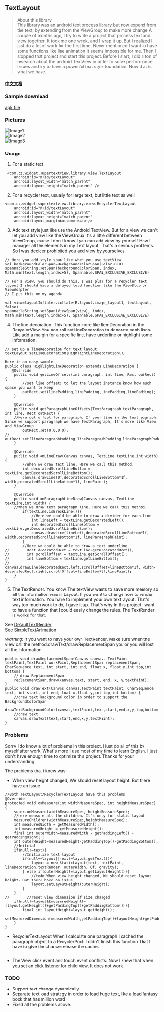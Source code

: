 ## TextLayout

> About this library<br>
> This library was an android text process library but now expend from the text, by extending from the ViewGroup to make more change
A couple of months ago, I try to write a project that process text and view together. It took me one week, and I wrap it up. But I realized I just do a lot of work for the first time. Never mentioned I want to have some functions like line animation
It seems impossible for me. Then I stopped that project and start this project. Before I start, I did a ton of research about the android TextView in order to solve performance issues and try to have a powerful text style foundation. Now that is what we have.


#### [中文文档](document/readme-cn.md)

### Sample download
[apk file](https://github.com/momodae/SuperTextView/blob/master/apk/app-debug.apk?raw=true)
    
### Pictures

![Image1](https://github.com/momodae/SuperTextView/blob/master/image/image1.gif?raw=true)<br>
![Image2](https://github.com/momodae/SuperTextView/blob/master/image/image2.gif?raw=true)<br>
![Image3](https://github.com/momodae/SuperTextView/blob/master/image/image3.gif?raw=true)<br>

### Usage

1. For a static text
```
 <com.cz.widget.supertextview.library.view.TextLayout
    android:id="@+id/textLayout"
    android:layout_width="match_parent"
    android:layout_height="match_parent" />
```
  
2. For a recycler text, usually for large text, but little text as well

```
<com.cz.widget.supertextview.library.view.RecyclerTextLayout
    android:id="@+id/textLayout"
    android:layout_width="match_parent"
    android:layout_height="match_parent"
    android:layout_marginBottom="64dp"/>
```

3. Add text style just like use the Android TextView. But for a view we can't let you add view like the ViewGroup
It's a little different between ViewGroup, cause I don't know I you can add view by yourself How I manager all the elements in my Text layout.
That's a serious problems. So I was decider prohibited you add view by yourselves.

```
// Here you add style span like when you use textView
val backgroundColorSpan=BackgroundColorSpan(Color.RED)
spannableString.setSpan(backgroundColorSpan, index, Math.min(text.length,index+5), Spannable.SPAN_EXCLUSIVE_EXCLUSIVE)

// For a view, you should do this. I was plan for a recycler text layout I should have a delayed load function like the ViewStub or ViewAdapter
// I put this on my agenda

val view=layoutInflater.inflate(R.layout.image_layout1, textLayout, false)
spannableString.setSpan(ViewSpan(view), index, Math.min(text.length,index+5), Spannable.SPAN_EXCLUSIVE_EXCLUSIVE)
```

4. The line decoration. This function more like ItemDecoration in the RecyclerView. You can call setLineDecoration to decorate each lines.
Like add a margin for a specific line, have underline or highlight some information.

```
// set up a lineDecoration for text layout
textLayout.setLineDecoration(HighlightLineDecoration())

Here is an easy sample
public class HighlightLineDecoration extends LineDecoration {
   @Override
    public void getLineOffsets(int paragraph, int line, Rect outRect) {
        //set line offsets to let the layout instance know how much space you want to keep
        outRect.set(linePadding,linePadding,linePadding,linePadding);
    }

    @Override
    public void getParagraphLineOffsets(TextParagraph textParagraph, int line, Rect outRect) {
    //Here set offset for paragraph. If your line in the text pagraph. Since we support paragraph we have TextParagraph, It's more like View and ViewGroup 
        outRect.set(0,0,0,0);
//        outRect.set(lineParagraphPadding,lineParagraphPadding,lineParagraphPadding,lineParagraphPadding);
    }

    @Override
    public void onLineDraw(Canvas canvas, TextLine textLine,int width) {
        //When we draw text line, Here we call this method.
        int decoratedScrollLineBottom = textLine.getDecoratedScrollLineBottom();
        canvas.drawLine(0f,decoratedScrollLineBottom*1f, width,decoratedScrollLineBottom*1f, linePaint);
    }

    @Override
    public void onParagraphLineDraw(Canvas canvas, TextLine textLine,int width) {
    //When we draw text paragraph line, Here we call this method.
        if(textLine.isBreakLine()){
            //Here we could be able to draw a divider for each line
            int lineLeft = textLine.getDecoratedLeft();
            int decoratedScrollLineBottom = textLine.getDecoratedScrollLineBottom();
            canvas.drawLine(lineLeft,decoratedScrollLineBottom*1f, width,decoratedScrollLineBottom*1f, lineParagraphPaint);
        }
        //Here we could be able to draw a text underline
//        Rect decoratedRect = textLine.getDecoratedRect();
//        int scrollOffset = textLine.getScrollOffset();
//        int lineBottom = textLine.getLineBottom();
//        canvas.drawLine(decoratedRect.left,scrollOffset+lineBottom*1f, width-decoratedRect.right,scrollOffset+lineBottom*1f,linePaint);
    }
}
``` 

5. The TextRender. You know The textView wants to save more memory so all the information was in Layout. If you want to change how to render text information. You have to implement your own text layout. That's way too much work to do, I gave it up. That's why In this project I want to have a function that I could easily change the rules. 
The TextRender is works for that.

See [DefaultTextRender](library/src/main/java/com/cz/widget/supertextview/library/render/DefaultTextRender)<br>
See [SimpleTextAnimation](library/src/main/java/com/cz/widget/supertextview/library/animation/SimpleTextAnimation)<br>

*Warning:*
If you want to have your own TextRender. Make sure when the view call the method:drawText/drawReplacementSpan you or you will lost all the information 

```
public void drawReplacementSpan(Canvas canvas, TextPaint textPaint,TextPaint workPaint,ReplacementSpan replacementSpan, CharSequence text, int start, int end, float x, float y,int top,int bottom) {
    // draw ReplacementSpan
    replacementSpan.draw(canvas,text, start, end, x, y,textPaint);
}
public void drawText(Canvas canvas,TextPaint textPaint, CharSequence text, int start, int end,float x,float y,int top,int bottom) {
    //draw text background color in order to support the BackgroundColorSpan
    drawTextBackgroundColor(canvas,textPaint,text,start,end,x,y,top,bottom);
    //draw text
    canvas.drawText(text,start,end,x,y,textPaint);
}
```


### Problems
Sorry I do know a lot of problems in this project. I just do all of this by myself after work. What's more I use most of my time to learn English. I just don't have enough time to optimize this project.
Thanks for your understanding.

The problems that I knew was:
*  When view height changed, We should reset layout height. But there have an issue

```
//Both TextLayout/RecyclerTextLayout have this problems
@Override
protected void onMeasure(int widthMeasureSpec, int heightMeasureSpec) {
    super.onMeasure(widthMeasureSpec, heightMeasureSpec);
    //here measure all the children. It's only for static layout
    measureChildren(widthMeasureSpec,heightMeasureSpec);
    int measuredWidth = getMeasuredWidth();
    int measuredHeight = getMeasuredHeight();
    final int outerWidth=measuredWidth - getPaddingLeft() - getPaddingRight();
    int outerHeight=measuredHeight-getPaddingTop()-getPaddingBottom();
    //Initcial
    if(null!=text){
        //Initialize text layout
        if(null==layout||text!=layout.getText()){
            layout = new StaticLayout(text, textPaint, lineDecoration,textRender, outerWidth, 0f, gravity);
        } else if(outerHeight!=layout.getLayoutHeight()){
            //todo When view height changed, We should reset layout height. But there have an issue
            layout.setLayoutHeight(outerHeight);
        }
    }
//        //reset view dimension if size changed
    if(null!=layout&&measuredHeight!=(layout.getHeight()+getPaddingTop()+getPaddingBottom())){
        final int layoutHeight=layout.getHeight();
        setMeasuredDimension(measuredWidth,getPaddingTop()+layoutHeight+getPaddingBottom());
    }
}
```

* RecyclerTextLayout When I calculate one paragraph I cached the paragraph object to a RecyclerPool. I didn't finish this function
That I have to give the chance release the cache.

```

```

* The View click event and touch event conflicts. Now I knew that when you set an click listener for child view, It does not work.
 

### TODO
* Support text change dynamically
* Separate text load strategy in order to load huge text, like a load fantasy book that has million word 
* Fixed all the problems above.
